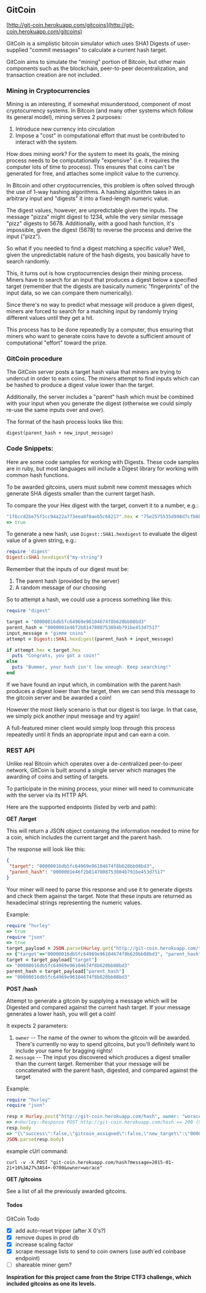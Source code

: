 ## GitCoin

[http://git-coin.herokuapp.com/gitcoins](http://git-coin.herokuapp.com/gitcoins)

GitCoin is a simplistic bitcoin simulator which uses SHA1 Digests of
user-supplied "commit messages" to calculate a current hash target.

GitCoin aims to simulate the "mining" portion of Bitcoin, but other main
components such as the blockchain, peer-to-peer decentralization, and transaction
creation are not included.

### Mining in Cryptocurrencies

Mining is an interesting, if somewhat misunderstood, component of most
cryptocurrency systems. In Bitcoin (and many other systems which follow
its general model), mining serves 2 purposes:

1. Introduce new currency into circulation
2. Impose a "cost" in computational effort that must be contributed
to interact with the system.

How does mining work? For the system to meet its goals, the mining process
needs to be computationally "expensive" (i.e. it requires the computer lots
of time to process). This ensures that coins can't be generated for free,
and attaches some implicit value to the currency.

In Bitcoin and other cryptocurrencies, this problem is often solved through
the use of 1-way hashing algorithms. A hashing algorithm takes in an arbitrary
input and "digests" it into a fixed-length numeric value.

The digest values, however, are unpredictable given the inputs. The message
"pizza" might digest to 1234, while the very similar message "pizz" digests to 5678.
Additionally, with a good hash function, it's impossible, given the digest (5678)
to reverse the process and derive the input ("pizz").

So what if you needed to find a digest matching a specific value? Well, given
the unpredictable nature of the hash digests, you basically have to search randomly.

This, it turns out is how cryptocurrencies design their mining process. Miners
have to search for an input that produces a digest below a specified target
(remember that the digests are basically numeric "fingerprints" of the input
data, so we can compare them numerically).

Since there's no way to predict what message will produce a given digest,
miners are forced to search for a matching input by randomly trying different
values until they get a hit.

This process has to be done repeatedly by a computer, thus ensuring that
miners who want to generate coins have to devote a sufficient amount of
computational "effort" toward the prize.

### GitCoin procedure

The GitCoin server posts a target hash value that miners are trying to
undercut in order to earn coins. The miners attempt to find inputs which
can be hashed to produce a digest value lower than the target.

Additionally, the server includes a "parent" hash which must be combined
with your input when you generate the digest (otherwise we could simply
re-use the same inputs over and over).

The format of the hash process looks like this:

```
digest(parent_hash + new_input_message)
```

### Code Snippets:

Here are some code samples for working with Digests. These
code samples are in ruby, but most languages will include a Digest
library for working with common hash functions.

To be awarded gitcoins, users must submit new commit messages which
generate SHA digests smaller than the current target hash.

To compare the your Hex digest with the target, convert it to
a number, e.g.:

```ruby
"1f6ccd2be75f1cc94a22a773eea8f8aeb5c68217".hex < "75e2575535d998d7cfb6b627ffc60550c1e23301".hex
=> true
```

To generate a new hash, use `Digest::SHA1.hexdigest`
to evaluate the digest value of a given string, e.g.:

```ruby
require 'digest'
Digest::SHA1.hexdigest("my-string")
```

Remember that the inputs of our digest must be:

1. The parent hash (provided by the server)
2. A random message of our choosing

So to attempt a hash, we could use a process something like this:

```ruby
require "digest"

target = "00000016db5fc64969e96104674f8b620bb08bd3"
parent_hash = "0000001e46f2b8147808753084b791be453d7517"
input_message = "gimme coins"
attempt = Digest::SHA1.hexdigest(parent_hash + input_message)

if attempt.hex < target.hex
  puts "Congrats, you got a coin!"
else
  puts "Bummer, your hash isn't low enough. Keep searching!"
end
```

If we have found an input which, in combination with the parent hash
produces a digest lower than the target, then we can send this message
to the gitcoin server and be awarded a coin!

However the most likely scenario is that our digest is too large.
In that case, we simply pick another input message and try again!

A full-featured miner client would simply loop through this process
repeatedly until it finds an appropriate input and can earn a coin.

### REST API

Unlike real Bitcoin which operates over a de-centralized peer-to-peer network,
GitCoin is built around a single server which manages the awarding
of coins and setting of targets.

To participate in the mining process, your miner will need to communicate with
the server via its HTTP API.

Here are the supported endpoints (listed by verb and path):

**GET /target**

This will return a JSON object containing the information needed to
mine for a coin, which includes the current target and the parent
hash.

The response will look like this:

```json
{
 "target": "00000016db5fc64969e96104674f8b620bb08bd3",
 "parent_hash": "0000001e46f2b8147808753084b791be453d7517"
}
```

Your miner will need to parse this response and use it to generate digests
and check them against the target. Note that these inputs are returned
as hexadecimal strings representing the numeric values.

Example:

```ruby
require "hurley"
=> true
require "json"
=> true
target_payload = JSON.parse(Hurley.get("http://git-coin.herokuapp.com/target").body)
=> {"target"=>"00000016db5fc64969e96104674f8b620bb08bd3", "parent_hash"=>"00000016db5fc64969e96104674f8b620bb08bd3"}
target = target_payload["target"]
=> "00000016db5fc64969e96104674f8b620bb08bd3"
parent_hash = target_payload["parent_hash"]
=> "00000016db5fc64969e96104674f8b620bb08bd3"
```

**POST /hash**

Attempt to generate a gitcoin by supplying a message which will be
Digested and compared against the current hash target. If your message
generates a lower hash, you will get a coin!

It expects 2 parameters:

1. `owner` -- The name of the owner to whom the gitcoin will be
awarded. There's currently no way to spend gitcoins, but you'll definitely
want to include your name for bragging rights!
2. `message` -- The input you discovered which produces a digest smaller than
the current target. Remember that your message will be concatenated with the
parent hash, digested, and compared against the target

Example:

```ruby
require "hurley"
require "json"

resp = Hurley.post("http://git-coin.herokuapp.com/hash", owner: "worace", message: "pizza")
=> #<Hurley::Response POST http://git-coin.herokuapp.com/hash == 200 (98 bytes) 4184ms>
resp.body
=> "{\"success\":false,\"gitcoin_assigned\":false,\"new_target\":\"00000016db5fc64969e96104674f8b620bb08bd3\"}"
JSON.parse(resp.body)

```
example cUrl command:

```
curl -v -X POST "git-coin.herokuapp.com/hash?message=2015-01-21+16%3A27%3A54+-0700&owner=worace"
```

**GET /gitcoins**

See a list of all the previously awarded gitcoins.

#### Todos

GitCoin Todo

- [X] add auto-reset tripper (after X 0's?)
- [X] remove dupes in prod db
- [X] increase scaling factor
- [X] scrape message lists to send to coin owners (use auth'ed coinbase endpoint)
- [ ] shareable miner gem?

__Inspiration for this project came from the Stripe CTF3 challenge,
which included gitcoins as one its levels.__
